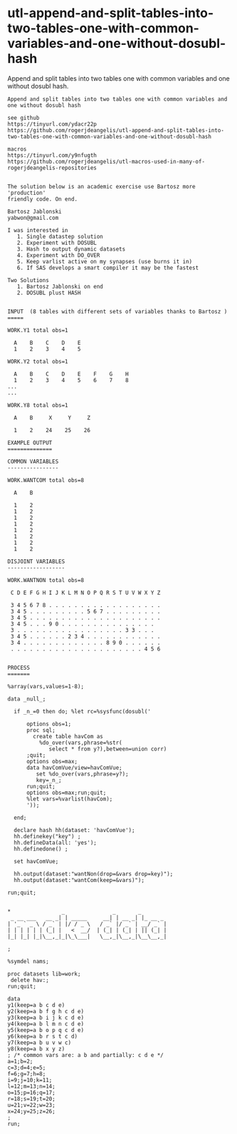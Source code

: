 # utl-append-and-split-tables-into-two-tables-one-with-common-variables-and-one-without-dosubl-hash
Append and split tables into two tables one with common variables and one without dosubl hash.

    Append and split tables into two tables one with common variables and one without dosubl hash

    see github
    https://tinyurl.com/ydacr22p
    https://github.com/rogerjdeangelis/utl-append-and-split-tables-into-two-tables-one-with-common-variables-and-one-without-dosubl-hash

    macros
    https://tinyurl.com/y9nfugth
    https://github.com/rogerjdeangelis/utl-macros-used-in-many-of-rogerjdeangelis-repositories


    The solution below is an academic exercise use Bartosz more 'production'
    friendly code. On end.

    Bartosz Jablonski
    yabwon@gmail.com

    I was interested in
       1. Single datastep solution
       2. Experiment with DOSUBL
       3. Hash to output dynamic datasets
       4. Experiment with DO_OVER
       5. Keep varlist active on my synapses (use burns it in)
       6. If SAS develops a smart compiler it may be the fastest

    Two Solutions
       1. Bartosz Jablonski on end
       2. DOSUBL plust HASH


    INPUT  (8 tables with different sets of variables thanks to Bartosz )
    =====

    WORK.Y1 total obs=1

      A    B    C    D    E
      1    2    3    4    5

    WORK.Y2 total obs=1

      A    B    C    D    E    F    G    H
      1    2    3    4    5    6    7    8
    ...
    ...

    WORK.Y8 total obs=1

      A    B     X     Y     Z

      1    2    24    25    26

    EXAMPLE OUTPUT
    ==============

    COMMON VARIABLES
    ----------------

    WORK.WANTCOM total obs=8

      A    B

      1    2
      1    2
      1    2
      1    2
      1    2
      1    2
      1    2
      1    2

    DISJOINT VARIABLES
    ------------------

    WORK.WANTNON total obs=8

     C D E F G H I J K L M N O P Q R S T U V W X Y Z

     3 4 5 6 7 8 . . . . . . . . . . . . . . . . . .
     3 4 5 . . . . . . . . . 5 6 7 . . . . . . . . .
     3 4 5 . . . . . . . . . . . . . . . . . . . . .
     3 4 5 . . . 9 0 . . . . . . . . . . . . . . .
     3 . . . . . . . . . . . . . . . . . 3 3 . . .
     3 4 5 . . . . . . 2 3 4 . . . . . . . . . . . .
     3 4 . . . . . . . . . . . . . 8 9 0 . . . . . .
     . . . . . . . . . . . . . . . . . . . . . 4 5 6


    PROCESS
    =======

    %array(vars,values=1-8);

    data _null_;

      if _n_=0 then do; %let rc=%sysfunc(dosubl('

          options obs=1;
          proc sql;
            create table havCom as
              %do_over(vars,phrase=%str(
                 select * from y?),between=union corr)
          ;quit;
          options obs=max;
          data havComVue/view=havComVue;
             set %do_over(vars,phrase=y?);
             key=_n_;
          run;quit;
          options obs=max;run;quit;
          %let vars=%varlist(havCom);
          '));

      end;

      declare hash hh(dataset: 'havComVue');
      hh.definekey("key") ;
      hh.defineData(all: 'yes');
      hh.definedone() ;

      set havComVue;
   
      hh.output(dataset:"wantNon(drop=&vars drop=key)");
      hh.output(dataset:"wantCom(keep=&vars)");

    run;quit;


    *                _               _       _
     _ __ ___   __ _| | _____     __| | __ _| |_ __ _
    | '_ ` _ \ / _` | |/ / _ \   / _` |/ _` | __/ _` |
    | | | | | | (_| |   <  __/  | (_| | (_| | || (_| |
    |_| |_| |_|\__,_|_|\_\___|   \__,_|\__,_|\__\__,_|

    ;

    %symdel nams;

    proc datasets lib=work;
     delete hav:;
    run;quit;

    data
    y1(keep=a b c d e)
    y2(keep=a b f g h c d e)
    y3(keep=a b i j k c d e)
    y4(keep=a b l m n c d e)
    y5(keep=a b o p q c d e)
    y6(keep=a b r s t c d)
    y7(keep=a b u v w c)
    y8(keep=a b x y z)
    ; /* common vars are: a b and partially: c d e */
    a=1;b=2;
    c=3;d=4;e=5;
    f=6;g=7;h=8;
    i=9;j=10;k=11;
    l=12;m=13;n=14;
    o=15;p=16;q=17;
    r=18;s=19;t=20;
    u=21;v=22;w=23;
    x=24;y=25;z=26;
    ;
    run;

